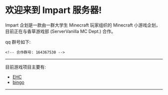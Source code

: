 # 欢迎来到 Impart 服务器!

Impart 企划是一款由一群大学生 Minecraft 玩家组织的 Minecraft 小游戏企划，目前正在与香草游戏部 (ServerVanilla MC Dept.) 合作。

qq 群号如下:

```
<!-- 合作群号: 164367530 -->
```

---

目前游戏项目主要有:

- [EHC](EHC/rules.md)
- [bingo](https://www.bilibili.com/read/cv10050417)

---
